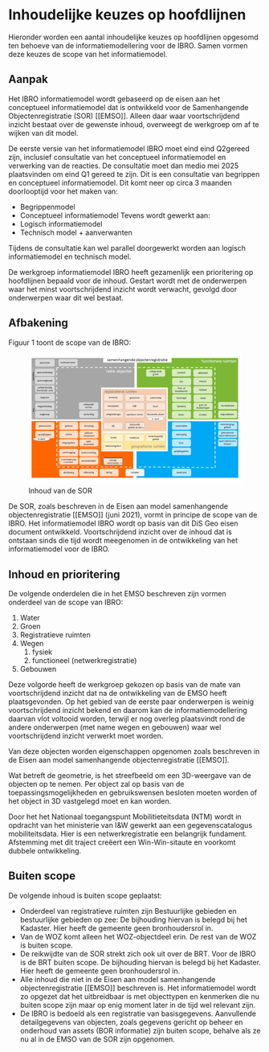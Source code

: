# Inhoudelijke keuzes op hoofdlijnen

Hieronder worden een aantal inhoudelijke keuzes op hoofdlijnen opgesomd ten
behoeve van de informatiemodellering voor de IBRO. Samen vormen deze keuzes de scope van het informatiemodel.

## Aanpak
Het IBRO informatiemodel wordt gebaseerd op de eisen aan het conceptueel informatiemodel dat is ontwikkeld voor de Samenhangende Objectenregistratie (SOR) [[EMSO]]. Alleen daar waar voortschrijdend inzicht bestaat over de gewenste inhoud, overweegt de werkgroep om af te wijken van dit model. 

De eerste versie van het informatiemodel IBRO moet eind eind Q2​ gereed zijn, inclusief consultatie van het conceptueel informatiemodel en verwerking van de reacties. De consultatie moet dan medio mei 2025​ plaatsvinden om eind Q1 gereed te zijn. Dit is een consultatie van begrippen en conceptueel informatiemodel​. Dit komt neer op circa 3 maanden doorlooptijd voor het maken van​:
- Begrippenmodel​
- Conceptueel informatiemodel​
Tevens wordt gewerkt aan:
- Logisch informatiemodel​
- Technisch model + aanverwanten​

Tijdens de consultatie kan wel parallel doorgewerkt worden aan logisch informatiemodel en technisch model​.

De werkgroep informatiemodel IBRO heeft gezamenlijk een prioritering op hoofdlijnen bepaald voor de inhoud. Gestart wordt met de onderwerpen waar het minst voortschrijdend inzicht wordt verwacht, gevolgd door onderwerpen waar dit wel bestaat. 

## Afbakening

Figuur 1 toont de scope van de IBRO: 

<figure>
    <img src="media/sor-overzicht.png">
    <figcaption>Inhoud van de SOR</figcaption>
</figure>

De SOR, zoals beschreven in de Eisen aan model samenhangende objectenregistratie [[EMSO]] (juni 2021), vormt in principe de scope van de IBRO. Het informatiemodel IBRO wordt op basis van dit DiS Geo eisen document ontwikkeld. Voortschrijdend inzicht over de inhoud dat is ontstaan sinds die tijd wordt meegenomen in de ontwikkeling van het informatiemodel voor de IBRO. 


## Inhoud en prioritering

De volgende onderdelen die in het EMSO beschreven zijn vormen onderdeel van de scope van IBRO: 
1. Water​
1. Groen​
1. Registratieve ruimten​
1. Wegen ​
    1. fysiek​
    1. functioneel (netwerkregistratie)​
1. Gebouwen​

 Deze volgorde heeft de werkgroep gekozen op basis van de mate van voortschrijdend inzicht dat na de ontwikkeling van de EMSO heeft plaatsgevonden. Op het gebied van de eerste paar onderwerpen is weinig voortschrijdend inzicht bekend en daarom kan de informatiemodellering daarvan vlot voltooid worden, terwijl er nog overleg plaatsvindt rond de andere onderwerpen (met name wegen en gebouwen) waar wel voortschrijdend inzicht verwerkt moet worden.

Van deze objecten worden eigenschappen opgenomen zoals beschreven in de Eisen aan model samenhangende objectenregistratie [[EMSO]]. 

Wat betreft de geometrie, is het streefbeeld om een 3D-weergave van de objecten op te nemen. Per object zal op basis van de toepassingsmogelijkheden en gebruikswensen besloten moeten worden of het object in 3D vastgelegd moet en kan worden.

Door het het Nationaal toegangspunt Mobilitieteitsdata (NTM) wordt in opdracht van het ministerie van I&W gewerkt aan een gegevenscatalogus mobiliteitsdata. Hier is een netwerkregistratie een belangrijk fundament.  Afstemming met dit traject creëert een Win-Win-sitaute en voorkomt dubbele ontwikkeling.

## Buiten scope

De volgende inhoud is buiten scope geplaatst: 
- Onderdeel van registratieve ruimten zijn Bestuurlijke gebieden en bestuurlijke gebieden op zee: De bijhouding hiervan is belegd bij het Kadaster. Hier heeft de gemeente geen bronhoudersrol in. 
- Van de WOZ komt alleen het WOZ-objectdeel erin. De rest van de WOZ is buiten scope.
- De reikwijdte van de SOR strekt zich ook uit over de BRT. Voor de IBRO is de BRT buiten scope. De bijhouding hiervan is belegd bij het Kadaster. Hier heeft de gemeente geen bronhoudersrol in. 
- Alle inhoud die niet in de Eisen aan model samenhangende objectenregistratie [[EMSO]] beschreven is. Het informatiemodel wordt zo opgezet dat het uitbreidbaar is met objecttypen en kenmerken die nu buiten scope zijn maar op enig moment later in de tijd wel relevant zijn.
- De IBRO is bedoeld als een registratie van basisgegevens. Aanvullende detailgegevens van objecten, zoals gegevens gericht op beheer en onderhoud van assets (BOR informatie) zijn buiten scope, behalve als ze nu al in de EMSO van de SOR zijn opgenomen.
